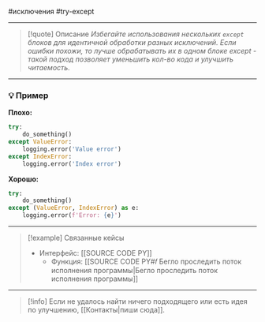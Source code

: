 #исключения #try-except 
***

>[!quote] Описание
_Избегайте использования нескольких `except` блоков для идентичной обработки разных исключений.
Если ошибки похожи, то лучше обрабатывать их в одном блоке except - такой подход позволяет уменьшить кол-во кода и улучшить читаемость._

***
### 💡 Пример


**Плохо:**
```python
try:
	do_something()
except ValueError:
	logging.error('Value error')
except IndexError:
	logging.error('Index error')
```

**Хорошо:**
```python
try:
	do_something()
except (ValueError, IndexError) as e:
	logging.error(f'Error: {e}')
```

***

> [!example] Связанные кейсы
> - Интерфейс: [[SOURCE CODE PY]]
> 	- Функция: [[SOURCE CODE PY#𝑓 Бегло проследить поток исполнения программы|Бегло проследить поток исполнения программы]]

***

> [!info]
> Если не удалось найти ничего подходящего или есть идея по улучшению, [[Контакты|пиши сюда]].
